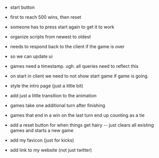 
- start button
- first to reach 500 wins, then reset
- someone has to press start again to get it to work
- organize scripts from newest to oldest

- needs to respond back to the client if the game is over
- so we can update ui

- games need a timestamp. ugh. all queries need to reflect this

- on start in client we need to not show start game if game is going.

- style the intro page (just a little bit)

- add just a little transition to the animation

- games take one additional turn after finishing
- games that end in a win on the last turn end up counting as a tie
- add a reset button for when things get hairy
-- just clears all existing games and starts a new game

- add my favicon (just for kicks)
- add link to my website (not just twitter)